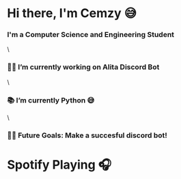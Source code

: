<h1>Hi there, I'm Cemzy 😅

<h3>I'm a Computer Science and Engineering Student</h3>\
<h3>👨‍💻 I’m currently working on Alita Discord Bot</h3>\
<h3>📚 I’m currently Python 😅</h3>\
<h3>💪🏼 Future Goals: Make a succesful discord bot!</h3>


<h1>Spotify Playing 🎧</h1>
